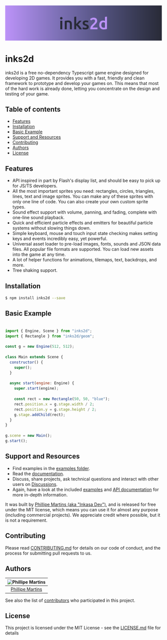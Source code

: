 ![inks2d](.readme/header.png)

# inks2d <!-- omit in toc -->

inks2d is a free no-dependency Typescript game engine designed for developing 2D games. It provides you with a fast, friendly and clean framework to prototype and develop your games on. This means that most of the hard work is already done, letting you concentrate on the design and testing of your game.

## Table of contents <!-- omit in toc -->
- [Features](#features)
- [Installation](#installation)
- [Basic Example](#basic-example)
- [Support and Resources](#support-and-resources)
- [Contributing](#contributing)
- [Authors](#authors)
- [License](#license)

## Features

- API inspired in part by Flash's display list, and should be easy to pick up for JS/TS developers.
- All the most important sprites you need: rectangles, circles, triangles, lines, text and image sprites. You can make any of these sprites with only one line of code. You can also create your own custom sprite types.
- Sound effect support with volume, panning, and fading, complete with one-line sound playback.
- Quick and efficient particle effects and emitters for beautiful particle systems without slowing things down.
- Simple keyboard, mouse and touch input state checking makes setting keys and events incredibly easy, yet powerful.
- Universal asset loader to pre-load images, fonts, sounds and JSON data files. All popular file formats are supported. You can load new assets into the game at any time.
- A lot of helper functions for animations, tilemaps, text, backdrops, and more.
- Tree shaking support.

## Installation

```sh
$ npm install inks2d --save
```

## Basic Example

```js

import { Engine, Scene } from "inks2d";
import { Rectangle } from "inks2d/geom";

const g = new Engine(512, 512);

class Main extends Scene {
  constructor() {
    super();
  }

  async start(engine: Engine) {
    super.start(engine);

    const rect = new Rectangle(50, 50, "blue");
    rect.position.x = g.stage.width / 2;
    rect.position.y = g.stage.height / 2;
    g.stage.addChild(rect);
  }
}

g.scene = new Main();
g.start();

```

## Support and Resources

- Find examples in the [examples folder]().
- Read the [documentation]().
- Discuss, share projects, ask technical questions and interact with other users on [Discussions]().
- Again, have a look at the included [examples]() and [API documentation]() for more in-depth information.

It was built by [Phillipe Martins (aka "Inkasa Dev")](), and is released for free under the MIT license, which means you can use it for almost any purpose (including commercial projects). We appreciate credit where possible, but it is not a requirement.

## Contributing

Please read
[CONTRIBUTING.md]() for
details on our code of conduct, and the process for submitting pull requests to
us.

## Authors

| ![Phillipe Martins](https://avatars.githubusercontent.com/u/7750404?v=4&s=150) |
| :----------------------------------------------------------------------------: |
|               [Phillipe Martins](https://github.com/inkasadev/)                |

See also the list of
[contributors](https://github.com/inkasadev/studioled/contributors) who
participated in this project.

## License

This project is licensed under the MIT License - see the
[LICENSE.md](LICENSE.md) file for details





